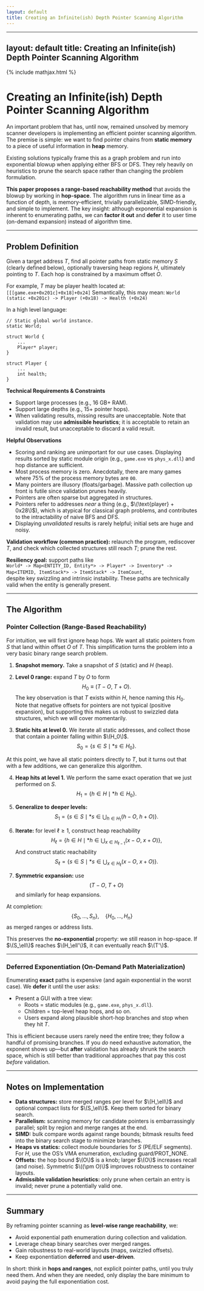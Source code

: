 ```yaml
---
layout: default
title: Creating an Infinite(ish) Depth Pointer Scanning Algorithm
---
```


---
layout: default
title: Creating an Infinite(ish) Depth Pointer Scanning Algorithm
---

{% include mathjax.html %}

# Creating an Infinite(ish) Depth Pointer Scanning Algorithm
An important problem that has, until now, remained unsolved by memory scanner developers is implementing an efficient pointer scanning algorithm. The premise is simple: we want to find pointer chains from **static memory** to a piece of useful information in **heap** memory.

Existing solutions typically frame this as a graph problem and run into exponential blowup when applying either BFS or DFS. They rely heavily on heuristics to prune the search space rather than changing the problem formulation.

**This paper proposes a range-based reachability method** that avoids the blowup by working in **hop-space**. The algorithm runs in linear time as a function of depth, is memory-efficient, trivially parallelizable, SIMD-friendly, and simple to implement. The key insight: although exponential expansion is inherent to enumerating paths, we can **factor it out** and **defer** it to user time (on-demand expansion) instead of algorithm time.

---

## Problem Definition
Given a target address $T$, find all pointer paths from static memory $S$ (clearly defined below), optionally traversing heap regions $H$, ultimately pointing to $T$. Each hop is constrained by a maximum offset $O$.

For example, $T$ may be player health located at: `[[[game.exe+0x201c]+0x18]+0x24]`
Semantically, this may mean: `World (static +0x201c) -> Player (+0x18) -> Health (+0x24)`

In a high level language:
```
// Static global world instance.
static World;

struct World {
    ...
    Player* player;
}

struct Player {
    ...
    int health;
}
```

**Technical Requirements & Constraints**
- Support large processes (e.g., 16 GB+ RAM).
- Support large depths (e.g., 15+ pointer hops).
- When validating results, missing results are unacceptable. Note that validation may use **admissible heuristics**; it is acceptable to retain an invalid result, but unacceptable to discard a valid result.

**Helpful Observations**
- Scoring and ranking are unimportant for our use cases. Displaying results sorted by static module origin (e.g., `game.exe` vs `phys_x.dll`) and hop distance are sufficient.
- Most process memory is zero. Anecdotally, there are many games where 75% of the process memory bytes are `00`.
- Many pointers are illusory (floats/garbage). Massive path collection up front is futile since validation prunes heavily.
- Pointers are often sparse but aggregated in structures.
- Pointers refer to addresses *near* a thing (e.g., $\(\text{player} + 0x28\)$), which is atypical for classical graph problems, and contributes to the intractability of naive BFS and DFS.
- Displaying *unvalidated* results is rarely helpful; initial sets are huge and noisy.

**Validation workflow (common practice):** relaunch the program, rediscover $T$, and check which collected structures still reach $T$; prune the rest.

**Resiliency goal:** support paths like  
`World* -> Map<ENTITY_ID, Entity*> -> Player* -> Inventory* -> Map<ITEMID, ItemStack*> -> ItemStack* -> ItemCount`,  
despite key swizzling and intrinsic instability. These paths are technically valid when the entity is generally present.

---

## The Algorithm

### Pointer Collection (Range-Based Reachability)
For intuition, we will first ignore heap hops. We want all static pointers from $S$ that land within offset $O$ of $T$. This simplification turns the problem into a very basic binary range search problem.

1. **Snapshot memory.** Take a snapshot of $S$ (static) and $H$ (heap).

2. **Level 0 range:** expand $T$ by $O$ to form  
   $$
   H_0 \equiv (T - O,\; T + O).
   $$
   The key observation is that $T$ exists within $H$, hence naming this $H_0$. Note that negative offsets for pointers are not typical (positive expansion), but supporting this makes us robust to swizzled data structures, which we will cover momentarily.

3. **Static hits at level 0.**  We iterate all static addresses, and collect those that contain a pointer falling within $\(H_0\)$.
   $$
   S_0 = \{ s \in S \mid *s \in H_0 \}.
   $$

At this point, we have all static pointers directly to $T$, but it turns out that with a few additions, we can generalize this algorithm.

4. **Heap hits at level 1.** We perform the same exact operation that we just performed on $S$.
   $$
   H_1 = \{ h \in H \mid *h \in H_0 \}.
   $$

5. **Generalize to deeper levels:**  
   $$
   S_1 = \{ s \in S \mid *s \in \bigcup_{h \in H_1} (h - O,\; h + O) \}.
   $$

6. **Iterate:** for level $\ell \ge 1$, construct heap reachability
   $$
   H_{\ell} = \{ h \in H \mid *h \in \bigcup_{x \in H_{\ell-1}} (x - O,\; x + O) \},
   $$
   And construct static reachability
   $$
   S_{\ell} = \{ s \in S \mid *s \in \bigcup_{x \in H_{\ell}} (x - O,\; x + O) \}.
   $$

7. **Symmetric expansion:** use  
   $$
   (T - O,\; T + O)
   $$
   and similarly for heap expansions.

At completion:
$$
\{S_0,\ldots,S_n\},\quad \{H_0,\ldots,H_n\}
$$
as merged ranges or address lists.

This preserves the **no-exponential** property: we still reason in hop-space. If $\(S_\ell\)$ reaches $\(H_\ell'\)$, it can eventually reach $\(T'\)$.

---

### Deferred Exponentiation (On-Demand Path Materialization)
Enumerating **exact** paths is expensive (and again exponential in the worst case). We **defer** it until the user asks:

- Present a GUI with a tree view:
  - Roots = static modules (e.g., `game.exe`, `phys_x.dll`).
  - Children = top-level heap hops, and so on.
  - Users expand along plausible short-hop branches and stop when they hit $T$.

This is efficient because users rarely need the entire tree; they follow a handful of promising branches. If you *do* need exhaustive automation, the exponent shows up—but **after** validation has already shrunk the search space, which is still better than traditional approaches that pay this cost *before* validation.

---

## Notes on Implementation
- **Data structures:** store merged ranges per level for $\(H_\ell\)$ and optional compact lists for $\(S_\ell\)$. Keep them sorted for binary search.
- **Parallelism:** scanning memory for candidate pointers is embarrassingly parallel; split by region and merge ranges at the end.
- **SIMD:** bulk compare words against range bounds; bitmask results feed into the binary search stage to minimize branches.
- **Heaps vs statics:** collect module boundaries for $S$ (PE/ELF segments). For $H$, use the OS’s VMA enumeration, excluding guard/PROT_NONE.
- **Offsets:** the hop bound $\(O\)$ is a knob; larger $\(O\)$ increases recall (and noise). Symmetric $\((\pm O)\)$ improves robustness to container layouts.
- **Admissible validation heuristics:** only prune when certain an entry is invalid; never prune a potentially valid one.

---

## Summary
By reframing pointer scanning as **level-wise range reachability**, we:
- Avoid exponential path enumeration during collection and validation.
- Leverage cheap binary searches over merged ranges.
- Gain robustness to real-world layouts (maps, swizzled offsets).
- Keep exponentiation **deferred** and **user-driven**.

In short: think in **hops and ranges**, not explicit pointer paths, until you truly need them. And when they are needed, only display the bare minimum to avoid paying the full exponentiation cost.
